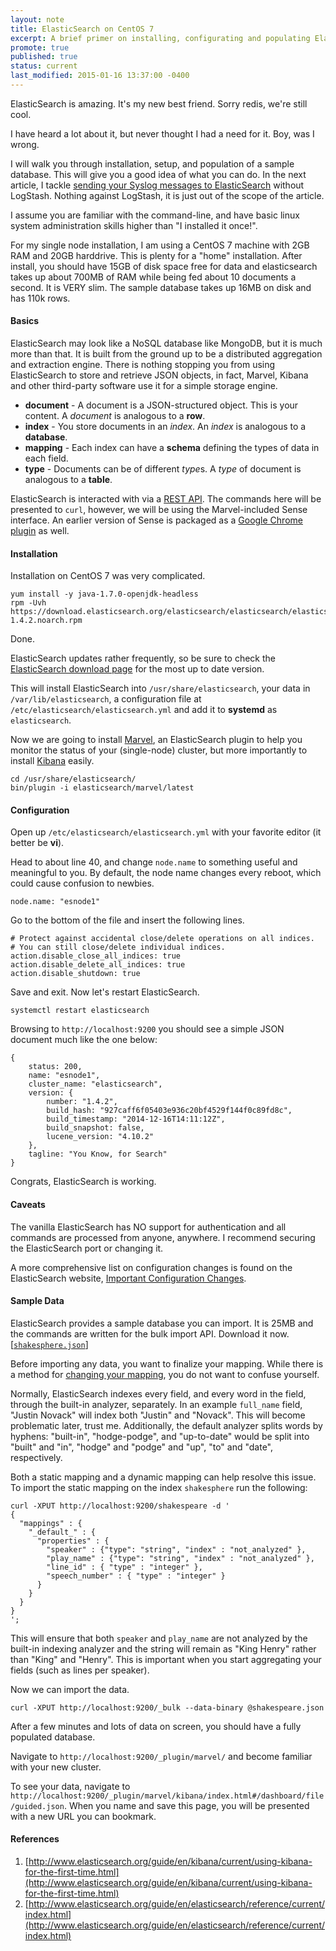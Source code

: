 ```yaml
---
layout: note
title: ElasticSearch on CentOS 7
excerpt: A brief primer on installing, configurating and populating ElasticSearch with some sample data.
promote: true
published: true
status: current
last_modified: 2015-01-16 13:37:00 -0400
---
```


ElasticSearch is amazing.  It's my new best friend.  Sorry redis, we're still cool.

I have heard a lot about it, but never thought I had a need for it.  Boy, was I wrong.

I will walk you through installation, setup, and population of a sample database.  This will
give you a good idea of what you can do.  In the next article, I tackle
[sending your Syslog messages to ElasticSearch](/projects/rsyslog.md) without LogStash.  Nothing
against LogStash, it is just out of the scope of the article.

I assume you are familiar with the command-line, and have basic linux system administration
skills higher than "I installed it once!".

For my single node installation, I am using a CentOS 7 machine with 2GB RAM and 20GB harddrive. This
is plenty for a "home" installation.  After install, you should have 15GB of disk space free for
data and elasticsearch takes up about 700MB of RAM while being fed about 10 documents a second. It
is VERY slim.  The sample database takes up 16MB on disk and has 110k rows.

#### Basics

ElasticSearch may look like a NoSQL database like MongoDB, but it is much more than that. It is
built from the ground up to be a distributed aggregation and extraction engine.  There is nothing
stopping you from using ElasticSearch to store and retrieve JSON objects, in fact, Marvel, Kibana
and other third-party software use it for a simple storage engine.

* **document** - A document is a JSON-structured object.  This is your content.  A *document* is
analogous to a **row**.
* **index** - You store documents in an *index*. An *index* is analogous to a **database**.
* **mapping** - Each index can have a **schema** defining the types of data in each field.
* **type** - Documents can be of different *type*s. A *type* of document is analogous to a **table**.

ElasticSearch is interacted with via a
[REST API](http://www.elasticsearch.org/guide/en/elasticsearch/reference/current/_exploring_your_cluster.html).
The commands here will be presented to `curl`, however, we will be using the Marvel-included Sense
interface.  An earlier version of Sense is packaged as a
[Google Chrome plugin](https://chrome.google.com/webstore/detail/sense-beta/lhjgkmllcaadmopgmanpapmpjgmfcfig?hl=en)
as well.

#### Installation

Installation on CentOS 7 was very complicated.

    yum install -y java-1.7.0-openjdk-headless
    rpm -Uvh https://download.elasticsearch.org/elasticsearch/elasticsearch/elasticsearch-1.4.2.noarch.rpm

Done.

ElasticSearch updates rather frequently, so be sure to check the
[ElasticSearch download page](http://www.elasticsearch.org/overview/elkdownloads/) for the most up
to date version.

This will install ElasticSearch into `/usr/share/elasticsearch`, your data in
`/var/lib/elasticsearch`, a configuration file at `/etc/elasticsearch/elasticsearch.yml`
and add it to **systemd** as `elasticsearch`.

Now we are going to install [Marvel](http://www.elasticsearch.org/overview/marvel/download/), an
ElasticSearch plugin to help you monitor the status of your (single-node) cluster, but more
importantly to install [Kibana](http://www.elasticsearch.org/overview/kibana/) easily.

    cd /usr/share/elasticsearch/
    bin/plugin -i elasticsearch/marvel/latest

#### Configuration

Open up `/etc/elasticsearch/elasticsearch.yml` with your favorite editor (it better be **vi**).

Head to about line 40, and change `node.name` to something useful and meaningful to you.  By
default, the node name changes every reboot, which could cause confusion to newbies.

    node.name: "esnode1"

Go to the bottom of the file and insert the following lines.

    # Protect against accidental close/delete operations on all indices.
    # You can still close/delete individual indices.
    action.disable_close_all_indices: true
    action.disable_delete_all_indices: true
    action.disable_shutdown: true

Save and exit.  Now let's restart ElasticSearch.

    systemctl restart elasticsearch

Browsing to `http://localhost:9200` you should see a simple JSON document much like the one below:

    {
        status: 200,
        name: "esnode1",
        cluster_name: "elasticsearch",
        version: {
            number: "1.4.2",
            build_hash: "927caff6f05403e936c20bf4529f144f0c89fd8c",
            build_timestamp: "2014-12-16T14:11:12Z",
            build_snapshot: false,
            lucene_version: "4.10.2"
        },
        tagline: "You Know, for Search"
    }

Congrats, ElasticSearch is working.

#### Caveats

The vanilla ElasticSearch has NO support for authentication and all commands are processed from
anyone, anywhere.  I recommend securing the ElasticSearch port or changing it.

A more comprehensive list on configuration changes is found on the ElasticSearch website,
[Important Configuration Changes](http://www.elasticsearch.org/guide/en/elasticsearch/guide/current/_important_configuration_changes.html).

#### Sample Data

ElasticSearch provides a sample database you can import.  It is 25MB and the commands are written
for the bulk import API.  Download it now.
[[`shakesphere.json`](http://www.elasticsearch.org/guide/en/kibana/current/snippets/shakespeare.json)]

Before importing any data, you want to finalize your mapping.  While there is a method for
[changing your mapping](http://www.elasticsearch.org/blog/changing-mapping-with-zero-downtime/),
you do not want to confuse yourself.

Normally, ElasticSearch indexes every field, and every word in the field, through the built-in
analyzer, separately.  In an example `full_name` field, "Justin Novack" will index both
"Justin" and "Novack".  This will become problematic later, trust me.  Additionally, the default
analyzer splits words by hyphens: "built-in", "hodge-podge", and "up-to-date" would be split
into "built" and "in", "hodge" and "podge" and "up", "to" and "date", respectively.

Both a static mapping and a dynamic mapping can help resolve this issue.  To import the static
mapping on the index `shakesphere` run the following:

    curl -XPUT http://localhost:9200/shakespeare -d '
    {
      "mappings" : {
        "_default_" : {
          "properties" : {
            "speaker" : {"type": "string", "index" : "not_analyzed" },
            "play_name" : {"type": "string", "index" : "not_analyzed" },
            "line_id" : { "type" : "integer" },
            "speech_number" : { "type" : "integer" }
          }
        }
      }
    }
    ';

This will ensure that both `speaker` and `play_name` are not analyzed by the built-in indexing
analyzer and the string will remain as "King Henry" rather than "King" and "Henry".  This is
important when you start aggregating your fields (such as lines per speaker).

Now we can import the data.

    curl -XPUT http://localhost:9200/_bulk --data-binary @shakespeare.json

After a few minutes and lots of data on screen, you should have a fully populated database.

Navigate to `http://localhost:9200/_plugin/marvel/` and become familiar with your new cluster.

To see your data, navigate to
`http://localhost:9200/_plugin/marvel/kibana/index.html#/dashboard/file/guided.json`.  When you
name and save this page, you will be presented with a new URL you can bookmark.

#### References

1. [http://www.elasticsearch.org/guide/en/kibana/current/using-kibana-for-the-first-time.html](http://www.elasticsearch.org/guide/en/kibana/current/using-kibana-for-the-first-time.html)
1. [http://www.elasticsearch.org/guide/en/elasticsearch/reference/current/index.html](http://www.elasticsearch.org/guide/en/elasticsearch/reference/current/index.html)
